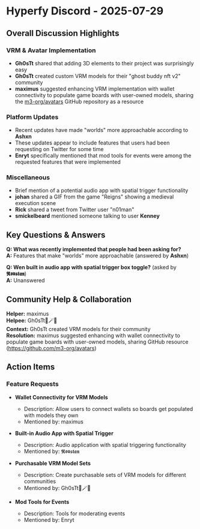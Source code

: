 # Hyperfy Discord - 2025-07-29

## Overall Discussion Highlights

### VRM & Avatar Implementation
- **Gh0sTt** shared that adding 3D elements to their project was surprisingly easy
- **Gh0sTt** created custom VRM models for their "ghost buddy nft v2" community
- **maximus** suggested enhancing VRM implementation with wallet connectivity to populate game boards with user-owned models, sharing the [m3-org/avatars](https://github.com/m3-org/avatars) GitHub repository as a resource

### Platform Updates
- Recent updates have made "worlds" more approachable according to **Ashxn**
- These updates appear to include features that users had been requesting on Twitter for some time
- **Enryt** specifically mentioned that mod tools for events were among the requested features that were implemented

### Miscellaneous
- Brief mention of a potential audio app with spatial trigger functionality
- **johan** shared a GIF from the game "Reigns" showing a medieval execution scene
- **Rick** shared a tweet from Twitter user "n01man"
- **smickelbeard** mentioned someone talking to user **Kenney**

## Key Questions & Answers

**Q: What was recently implemented that people had been asking for?**  
**A:** Features that make "worlds" more approachable (answered by **Ashxn**)

**Q: Wen built in audio app with spatial trigger box toggle?** (asked by **𝕽𝖔𝖚𝖘𝖙𝖆𝖓**)  
**A:** Unanswered

## Community Help & Collaboration

**Helper:** maximus  
**Helpee:** Gh0sTt👻🪄🐘  
**Context:** Gh0sTt created VRM models for their community  
**Resolution:** maximus suggested enhancing with wallet connectivity to populate game boards with user-owned models, sharing GitHub resource (https://github.com/m3-org/avatars)

## Action Items

### Feature Requests
- **Wallet Connectivity for VRM Models**
  - Description: Allow users to connect wallets so boards get populated with models they own
  - Mentioned by: maximus

- **Built-in Audio App with Spatial Trigger**
  - Description: Audio application with spatial triggering functionality
  - Mentioned by: 𝕽𝖔𝖚𝖘𝖙𝖆𝖓

- **Purchasable VRM Model Sets**
  - Description: Create purchasable sets of VRM models for different communities
  - Mentioned by: Gh0sTt👻🪄🐘

- **Mod Tools for Events**
  - Description: Tools for moderating events
  - Mentioned by: Enryt